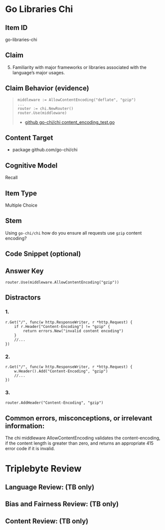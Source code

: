 # Go Libraries Chi

## Item ID
go-libraries-chi

## Claim
5. Familiarity with major frameworks or libraries associated with the language’s major usages.

## Claim Behavior (evidence)
>     middleware := AllowContentEncoding("deflate", "gzip")
>     ...
>     router := chi.NewRouter()
>     router.Use(middleware)
> - [github go-chi/chi content_encoding_test.go](https://github.com/go-chi/chi/blob/master/middleware/content_encoding_test.go)

## Content Target
* package github.com/go-chi/chi

## Cognitive Model
Recall

## Item Type
Multiple Choice

## Stem

Using `go-chi/chi` how do you ensure all requests use `gzip` content encoding?

## Code Snippet (optional)


## Answer Key
```golang
router.Use(middleware.AllowContentEncoding("gzip"))
```

## Distractors

### 1.
```golang
r.Get("/", func(w http.ResponseWriter, r *http.Request) {
    if r.Header["Content-Encoding"] != "gzip" {
        return errors.New("invalid content encoding")
    }
    //...
})
```

### 2.
```golang
r.Get("/", func(w http.ResponseWriter, r *http.Request) {
    w.Header().Add("Content-Encoding", "gzip")
    //...
})
```

### 3.
```golang
router.AddHeader("Content-Encoding", "gzip")
```


## Common errors, misconceptions, or irrelevant information:

The chi middleware AllowContentEncoding validates the content-encoding, if the content length is greater than zero, and returns an appropriate 415 error code if it is invalid.

# Triplebyte Review


## Language Review: (TB only)


## Bias and Fairness Review: (TB only)


## Content Review: (TB only)

